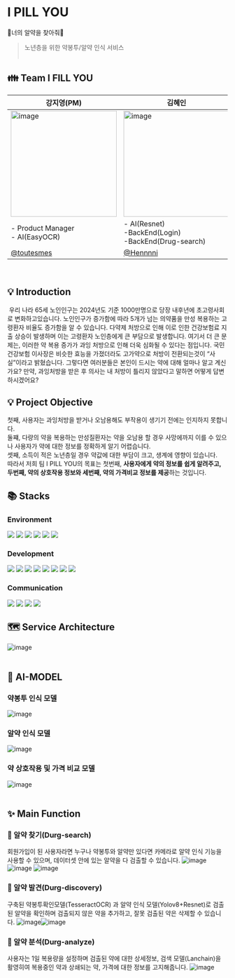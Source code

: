 # I PILL YOU
💊너의 알약을 찾아줘💊
> 노년층을 위한 약봉투/알약 인식 서비스
<br/> <br/> 


## 👪 Team I FILL YOU
| 강지영(PM)                             | 김혜인                                              | 양정원                                        | 양하영                                    | 이승주                                              |
|--------------------------------------|--------------------------------------------------|--------------------------------------------|----------------------------------------|--------------------------------------------------|
|<img width="242" alt="image" src="https://github.com/IPILLYOU-ALGO/DEVELOP/blob/main/asset/%EC%A7%80%EC%98%81.png"> | <img width="242" alt="image" src="https://github.com/IPILLYOU-ALGO/DEVELOP/blob/main/asset/%ED%98%9C%EC%9D%B8.png">| <img width="242" alt="image" src="https://github.com/IPILLYOU-ALGO/DEVELOP/blob/main/asset/%EC%A0%95%EC%9B%90.png">|<img width="242" alt="image" src="https://github.com/IPILLYOU-ALGO/DEVELOP/blob/main/asset/%ED%95%98%EC%98%81.png">|<img width="242" alt="image" src="https://github.com/IPILLYOU-ALGO/DEVELOP/blob/main/asset/%EC%8A%B9%EC%A3%BC.png">|
| - Product Manager <br> - AI(EasyOCR) | - AI(Resnet) <br> -BackEnd(Login) <br> -BackEnd(Drug-search) | - Data preprocessing <br> -AI(LangChain) <br> -BackEnd(Drug-Analyze) | - AI(Yolov8) <br> -BackEnd(Drug-discovery) | - AI(EasyOCR, TesseractOCR) <br> -FrontEnd|
| [@toutesmes](https://github.com/toutesmes) | [@Hennnni](https://github.com/Hennnni)             | [@won15367](https://github.com/won15367) | [@yyeongha](https://github.com/yyeongha) | [@ju1115](https://github.com/ju1115)         |
<br/> 

## 💡 Introduction
 우리 나라 65세 노인인구는 2024년도 기준 1000만명으로 당장 내후년에 초고령사회로 변화하고있습니다. 노인인구가 증가함에 따라 5개가 넘는 의약품을 만성 복용하는 고령환자 비율도 증가함을 알 수 있습니다. 다약제 처방으로 인해 이로 인한 건강보험료 지출 상승이 발생하며 이는 고령환자 노인층에게 큰 부담으로 발생합니다. 여기서 더 큰 문제는, 이러한 약 복용 증가가 과잉 처방으로 인해 더욱 심화될 수 있다는 점입니다. 국민건강보험 이사장은 비슷한 효능을 가졌더라도 고가약으로 처방이 전환되는것이 “사실”이라고 밝혔습니다. 그렇다면 여러분들은 본인이 드시는 약에 대해 얼마나 알고 계신가요? 만약, 과잉처방을 받은 후 의사는 내 처방이 틀리지 않았다고 말하면 어떻게 답변하시겠어요?
<br/> 



## 💡 Project Objective
첫째, 사용자는 과잉처방을 받거나 오남용해도 부작용이 생기기 전에는 인지하지 못합니다. <br>
둘쨰, 다량의 약을 복용하는 만성질환자는 약을 오남용 할 경우 사망에까지 이를 수 있으나
사용자가 약에 대한 정보를 정확하게 알기 어렵습니다.<br>
셋째, 소득이 적은 노년층일 경우 약값에 대한 부담이 크고, 생계에 영향이 있습니다.<br>
따라서 저희 팀 I PILL YOU의 목표는 첫번째, **사용자에게 약의 정보를 쉽게 알려주고, 두번째, 약의 상호작용 정보와 세번째, 약의 가격비교 정보를 제공**하는 것입니다.
<br/> 


## 📚 Stacks
### Environment
<img  src="https://img.shields.io/badge/windows-0078D6?style=for-the-badge&logo=windows&logoColor=white"> <img  src="https://img.shields.io/badge/macOS-000000?style=for-the-badge&logo=macos&logoColor=white"> <img src="https://img.shields.io/badge/sqlDeveloper-666666?style=for-the-badge&logo=sqlDeveloper&logoColor=white"> <img src="https://img.shields.io/badge/postman-FF6C37?style=for-the-badge&logo=postman&logoColor=white"> <img src="https://img.shields.io/badge/Ubuntu-E95420?style=for-the-badge&logo=Ubuntu&logoColor=white"/> <img src="https://img.shields.io/badge/Amazon AWS-232F3E?style=for-the-badge&logo=amazonaws&logoColor=white"/>

### Development
<img src="https://img.shields.io/badge/Python-3776AB?style=for-the-badge&logo=Python&logoColor=white"/> <img src="https://img.shields.io/badge/Anaconda-44A833?style=for-the-badge&logo=Anaconda&logoColor=white"/> <img src="https://img.shields.io/badge/django-092E20?style=for-the-badge&logo=django&logoColor=white"/> <img src="https://img.shields.io/badge/Google Colab-F9AB00?style=for-the-badge&logo=Google Colab&logoColor=white"/> <img src="https://img.shields.io/badge/MySQL-4479A1?style=for-the-badge&logo=MySQL&logoColor=white"/> <img src="https://img.shields.io/badge/Nuxt.js-00DC82?style=for-the-badge&logo=Nuxt.js&logoColor=white"/> <img src="https://img.shields.io/badge/HTML5-E34F26?style=for-the-badge&logo=html5&logoColor=white"/> <img src="https://img.shields.io/badge/CSS3-1572B6?style=for-the-badge&logo=css3&logoColor=white"/>

### Communication
<img src="https://img.shields.io/badge/github-181717?style=for-the-badge&logo=github&logoColor=white"> <img src="https://img.shields.io/badge/notion-000000?style=for-the-badge&logo=notion&logoColor=white"> <img src="https://img.shields.io/badge/figma-F24E1E?style=for-the-badge&logo=figma&logoColor=white"> <img src="https://img.shields.io/badge/gooleDrive-4285F4?style=for-the-badge&logo=googleDrive&logoColor=white">
<br/> 


## 🗺 Service Architecture
<img alt="image" src="https://github.com/IPILLYOU-ALGO/DEVELOP/blob/main/asset/flow.png"> 
<br/> <br/> 

## 🔎 AI-MODEL
### 약봉투 인식 모델
<img alt="image" src="https://github.com/IPILLYOU-ALGO/DEVELOP/blob/main/asset/%EC%95%BD%EB%B4%89%ED%88%AC.png"> 
<br/>

### 알약 인식 모델
<img alt="image" src="https://github.com/IPILLYOU-ALGO/DEVELOP/blob/main/asset/%EC%95%8C%EC%95%BD%EC%9D%B8%EC%8B%9D.png"> 
<br/>

### 약 상호작용 및 가격 비교 모델
<img alt="image" src="https://github.com/IPILLYOU-ALGO/DEVELOP/blob/main/asset/%EA%B2%80%EC%83%89.png"> 
<br/>
<br/>

## ✨ Main Function
### 📃 알약 찾기(Durg-search)
 회원가입이 된 사용자라면 누구나 약봉투와 알약만 있다면 카메라로 알약 인식 기능을 사용할 수 있으며, 데이터셋 안에 있는 알약을 다 검출할 수 있습니다.
<img alt="image" src="https://github.com/IPILLYOU-ALGO/DEVELOP/blob/main/asset/%EC%B4%AC%EC%98%81%EB%B0%A9%EC%8B%9D%EC%84%A0%ED%83%9D.png"><img alt="image" src="https://github.com/IPILLYOU-ALGO/DEVELOP/blob/main/asset/%EC%95%BD%EB%B4%89%ED%88%AC%EC%B4%AC%EC%98%81.png"> <img alt="image" src="https://github.com/IPILLYOU-ALGO/DEVELOP/blob/main/asset/%EC%95%8C%EC%95%BD%EC%B4%AC%EC%98%81.png"> 
<br/> 


### 📃 알약 발견(Durg-discovery)
 구축된 약봉투확인모델(TesseractOCR) 과 알약 인식 모델(Yolov8+Resnet)로 검출된 알약을 확인하며 검출되지 않은 약을 추가하고, 잘못 검출된 약은 삭제할 수 있습니다.
<img alt="image" src="https://github.com/IPILLYOU-ALGO/DEVELOP/blob/main/asset/%EC%95%8C%EC%95%BD%EA%B2%80%EC%83%891.png"><img alt="image" src="https://github.com/IPILLYOU-ALGO/DEVELOP/blob/main/asset/%EC%95%8C%EC%95%BD%EA%B2%80%EC%83%89.png">
<br/> 


### 📃 알약 분석(Durg-analyze)
 사용자는 1일 복용량을 설정하며 검출된 약에 대한 상세정보, 검색 모델(Lanchain)을 활영히여 복용중인 약과 상쇄되는 약, 가격에 대한 정보를 고지해줍니다.
<img alt="image" src="https://github.com/IPILLYOU-ALGO/DEVELOP/blob/main/asset/%EC%95%8C%EC%95%BD%EB%B6%84%EC%84%9D%EA%B2%B0%EA%B3%BC1.png">
<br/> 

